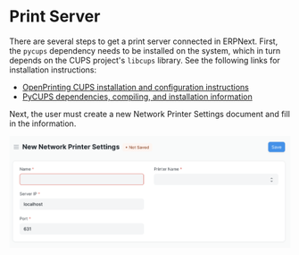# Print Server

There are several steps to get a print server connected in ERPNext. First, the `pycups` dependency needs to be installed on the system, which in turn depends on the CUPS project's `libcups` library. See the following links for installation instructions:

- [OpenPrinting CUPS installation and configuration instructions](https://github.com/OpenPrinting/cups/blob/master/INSTALL.md)
- [PyCUPS dependencies, compiling, and installation information](https://github.com/OpenPrinting/pycups)

Next, the user must create a new Network Printer Settings document and fill in the information.

![Screen shot of the Network Printer Settings document fields, including Name, Printer Name, Server IP, and Port.](./assets/network_printer_settings.png)
